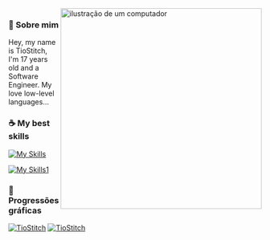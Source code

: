<img src="https://raw.githubusercontent.com/MicaelliMedeiros/micaellimedeiros/master/image/computer-illustration.png" alt="ilustração de um computador" min-width="400px" max-width="400px" width="400px" align="right">

### 🌿 Sobre mim
<p align="left"> 
  Hey, my name is TioStitch, I'm 17 years old and a Software Engineer. My love low-level languages...
</p>

### ☕ My best skills
[![My Skills](https://skillicons.dev/icons?i=java,lua,c,cs)](https://skillicons.dev)

[![My Skills1](https://skillicons.dev/icons?i=SQLLite,linux,redis)](https://skillicons.dev)


### 🌱 Progressões gráficas

[![TioStitch](https://github-readme-stats.vercel.app/api?username=TioStitch&theme=dark)](https://github.com/anuraghazra/github-readme-stats)
[![TioStitch](https://github-readme-stats.vercel.app/api/top-langs/?username=TioStitch&hide=html&layout=compact&theme=dark)](https://github.com/anuraghazra/github-readme-stats)
